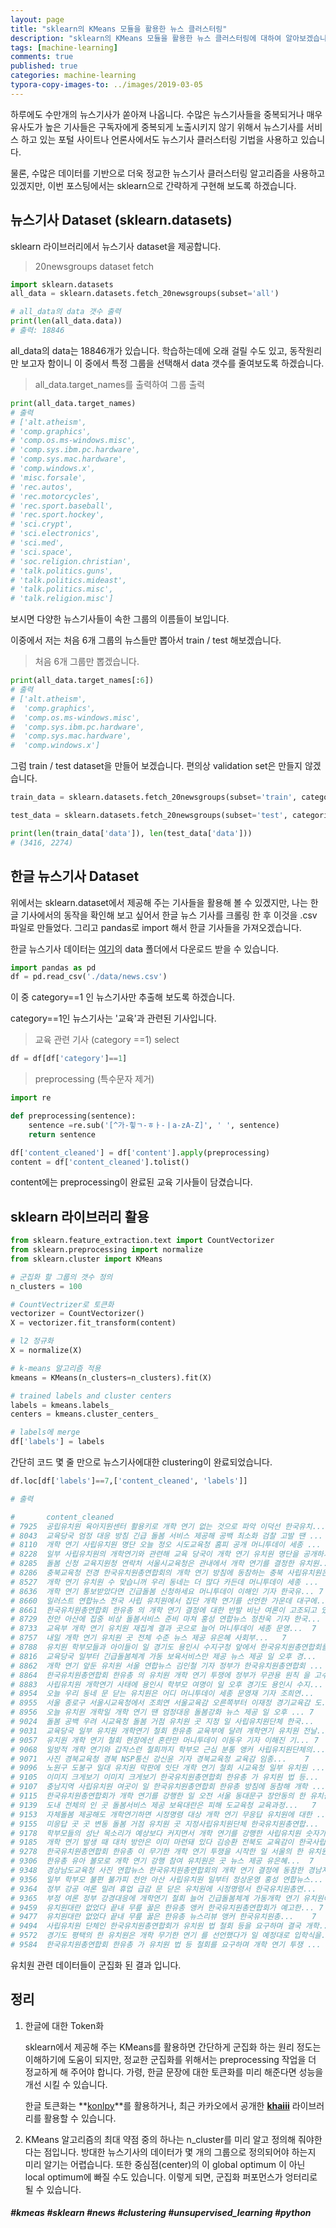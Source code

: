 ```yaml
---
layout: page
title: "sklearn의 KMeans 모듈을 활용한 뉴스 클러스터링"
description: "sklearn의 KMeans 모듈을 활용한 뉴스 클러스터링에 대하여 알아보겠습니다."
tags: [machine-learning]
comments: true
published: true
categories: machine-learning
typora-copy-images-to: ../images/2019-03-05
---
```








하루에도 수만개의 뉴스기사가 쏟아져 나옵니다. 수많은 뉴스기사들을 중복되거나 매우 유사도가 높은 기사들은 구독자에게 중복되게 노출시키지 않기 위해서 뉴스기사를 서비스 하고 있는 포털 사이트나 언론사에서도 뉴스기사 클러스터링 기법을 사용하고 있습니다.

물론, 수많은 데이터를 기반으로 더욱 정교한 뉴스기사 클러스터링 알고리즘을 사용하고 있겠지만, 이번 포스팅에서는 sklearn으로 간략하게 구현해 보도록 하겠습니다.



## 뉴스기사 Dataset (sklearn.datasets)

sklearn 라이브러리에서 뉴스기사 dataset을 제공합니다.

> 20newsgroups dataset fetch

```python
import sklearn.datasets
all_data = sklearn.datasets.fetch_20newsgroups(subset='all')

# all_data의 data 갯수 출력
print(len(all_data.data))
# 출력: 18846
```



all_data의 data는 18846개가 있습니다. 학습하는데에 오래 걸릴 수도 있고, 동작원리만 보고자 함이니 이 중에서 특정 그룹을 선택해서 data 갯수를 줄여보도록 하겠습니다.

> all_data.target_names를 출력하여 그룹 출력

```python
print(all_data.target_names)
# 출력
# ['alt.atheism',
# 'comp.graphics',
# 'comp.os.ms-windows.misc',
# 'comp.sys.ibm.pc.hardware',
# 'comp.sys.mac.hardware',
# 'comp.windows.x',
# 'misc.forsale',
# 'rec.autos',
# 'rec.motorcycles',
# 'rec.sport.baseball',
# 'rec.sport.hockey',
# 'sci.crypt',
# 'sci.electronics',
# 'sci.med',
# 'sci.space',
# 'soc.religion.christian',
# 'talk.politics.guns',
# 'talk.politics.mideast',
# 'talk.politics.misc',
# 'talk.religion.misc']
```



보시면 다양한 뉴스기사들이 속한 그룹의 이름들이 보입니다.

이중에서 저는 처음 6개 그룹의 뉴스들만 뽑아서 train / test 해보겠습니다.

> 처음 6개 그룹만 뽑겠습니다.

```python
print(all_data.target_names[:6])
# 출력
# ['alt.atheism',
#  'comp.graphics',
#  'comp.os.ms-windows.misc',
#  'comp.sys.ibm.pc.hardware',
#  'comp.sys.mac.hardware',
#  'comp.windows.x']
```



그럼 train / test dataset을 만들어 보겠습니다. 편의상 validation set은 만들지 않겠습니다.

```python
train_data = sklearn.datasets.fetch_20newsgroups(subset='train', categories=all_data.target_names[:6])

test_data = sklearn.datasets.fetch_20newsgroups(subset='test', categories=all_data.target_names[:6])

print(len(train_data['data']), len(test_data['data']))
# (3416, 2274)
```



## 한글 뉴스기사 Dataset

위에서는 sklearn.dataset에서 제공해 주는 기사들을 활용해 볼 수 있겠지만, 나는 한글 기사에서의 동작을 확인해 보고 싶어서 한글 뉴스 기사를 크롤링 한 후 이것을 .csv 파일로 만들었다. 그리고 pandas로 import 해서 한글 기사들을 가져오겠습니다.

한글 뉴스기사 데이터는 [여기](https://github.com/teddylee777/korean_news_categorization)의 data 폴더에서 다운로드 받을 수 있습니다.

```python
import pandas as pd
df = pd.read_csv('./data/news.csv')
```



이 중  category==1 인 뉴스기사만 추출해 보도록 하겠습니다.

category==1인 뉴스기사는 '교육'과 관련된 기사입니다.

> 교육 관련 기사 (category ==1) select

```python
df = df[df['category']==1]
```



> preprocessing (특수문자 제거)

```python
import re

def preprocessing(sentence):
    sentence =re.sub('[^가-힣ㄱ-ㅎㅏ-ㅣa-zA-Z]', ' ', sentence)
    return sentence

df['content_cleaned'] = df['content'].apply(preprocessing)
content = df['content_cleaned'].tolist()
```



content에는 preprocessing이 완료된 교육 기사들이 담겼습니다.



## sklearn 라이브러리 활용

```python
from sklearn.feature_extraction.text import CountVectorizer
from sklearn.preprocessing import normalize
from sklearn.cluster import KMeans

# 군집화 할 그룹의 갯수 정의
n_clusters = 100

# CountVectrizer로 토큰화
vectorizer = CountVectorizer()
X = vectorizer.fit_transform(content)

# l2 정규화
X = normalize(X)

# k-means 알고리즘 적용
kmeans = KMeans(n_clusters=n_clusters).fit(X)

# trained labels and cluster centers
labels = kmeans.labels_
centers = kmeans.cluster_centers_

# labels에 merge
df['labels'] = labels
```

간단히 코드 몇 줄 만으로 뉴스기사에대한 clustering이 완료되었습니다.



```python
df.loc[df['labels']==7,['content_cleaned', 'labels']]

# 출력

# 		content_cleaned													labels
# 7925	공립유치원 육아지원센터 활용키로 개학 연기 없는 것으로 파악 이덕선 한국유치...	7
# 8043	교육당국 엄정 대응 방침 긴급 돌봄 서비스 제공해 공백 최소화 검찰 고발 땐 ...	7
# 8110	개학 연기 사립유치원 명단 오늘 정오 시도교육청 홈피 공개 머니투데이 세종 ...	7
# 8228	일부 사립유치원의 개학연기와 관련해 교육 당국이 개학 연기 유치원 명단을 공개하기로...	7
# 8285	돌봄 신청 교육지원청 연락처 서울시교육청은 관내에서 개학 연기를 결정한 유치원...	7
# 8286	충북교육청 전경 한국유치원총연합회의 개학 연기 방침에 동참하는 충북 사립유치원은 ...	7
# 8527	개학 연기 유치원 수 맞습니꺼 우리 동네는 더 많다 카든데 머니투데이 세종 ...	7
# 8636	개학 연기 통보받았다면 긴급돌봄 신청하세요 머니투데이 이해인 기자 한국유...	7
# 8660	일러스트 연합뉴스 전국 사립 유치원에서 집단 개학 연기를 선언한 가운데 대구에...	7
# 8661	한국유치원총연합회 한유총 의 개학 연기 결정에 대한 반발 비난 여론이 고조되고 있다...	7
# 8729	천안 아산에 집중 비상 돌봄서비스 준비 마쳐 홍성 연합뉴스 정찬욱 기자 한국...	7
# 8733	교육부 개학 연기 유치원 재집계 결과 곳으로 늘어 머니투데이 세종 문영...	7
# 8757	내일 개학 연기 유치원 곳 전체 수준 뉴스 제공 유은혜 사회부...	7
# 8788	유치원 학부모들과 아이들이 일 경기도 용인시 수지구청 앞에서 한국유치원총연합회를 ...	7
# 8816	교육당국 일부터 긴급돌봄체계 가동 보육서비스만 제공 뉴스 제공 일 오후 경...	7
# 8862	개학 연기 앞둔 유치원 서울 연합뉴스 김인철 기자 정부가 한국유치원총연합회 ...	7
# 8864	한국유치원총연합회 한유총 의 유치원 개학 연기 투쟁에 정부가 무관용 원칙 을 고수...	7
# 8883	사립유치원 개학연기 사태에 용인시 학부모 여명이 일 오후 경기도 용인시 수지...	7
# 8954	오늘 우리 동네 문 닫는 유치원은 어디 머니투데이 세종 문영재 기자 조희연...	7
# 8955	서울 종로구 서울시교육청에서 조희연 서울교육감 오른쪽부터 이재정 경기교육감 도...	7
# 8956	오늘 유치원 개학일 개학 연기 땐 엄정대응 돌봄강화 뉴스 제공 일 오후 ...	7
# 9024	돌봄 공백 우려 시교육청 돌봄 거점 유치원 곳 지정 일 사립유치원단체 한국...	7
# 9031	교육당국 일부 유치원 개학연기 철회 한유총 교육부에 달려 개학연기 유치원 전날...	7
# 9057	유치원 개학 연기 철회 현장에선 혼란만 머니투데이 이동우 기자 이해진 기...	7
# 9068	일방적 개학 연기와 갑작스런 철회까지 학부모 근심 분통 앵커 사립유치원단체의...	7
# 9071	사진 경북교육청 경북 NSP통신 강신윤 기자 경북교육청 교육감 임종...	7
# 9096	노원구 도봉구 일대 유치원 막판에 잇단 개학 연기 철회 시교육청 일부 유치원 ...	7
# 9105	이미지 크게보기 이미지 크게보기 한국유치원총연합회 한유총 가 유치원 법 등...	7
# 9107	충남지역 사립유치원 여곳이 일 한국유치원총연합회 한유총 방침에 동참해 개학 ...	7
# 9115	한국유치원총연합회가 개학 연기를 강행한 일 오전 서울 동대문구 장안동의 한 유치원...	7
# 9139	도내 전체의 인 곳 돌봄서비스 제공 보육대란은 피해 도교육청 교육과정...	7
# 9153	자체돌봄 제공해도 개학연기하면 시정명령 대상 개학 연기 무응답 유치원에 대한 ...	7
# 9155	미응답 곳 곳 변동 돌봄 거점 유치원 곳 지정사립유치원단체 한국유치원총연합...	7
# 9178	학부모들의 성난 목소리가 예상보다 커지면서 개학 연기를 강행한 사립유치원 숫자가 줄...	7
# 9185	개학 연기 발생 때 대처 방안은 이미 마련돼 있다 김승환 전북도 교육감이 한국사립...	7
# 9278	한국유치원총연합회 한유총 이 무기한 개학 연기 투쟁을 시작한 일 서울의 한 유치원...	7
# 9306	한유총 유아 볼모로 개학 연기 강행 참여 유치원은 곳 뉴스 제공 유은혜...	7
# 9348	경상남도교육청 사진 연합뉴스 한국유치원총연합회의 개학 연기 결정에 동참한 경남지...	7
# 9356	일부 학부모 불편 불가피 천안 아산 사립유치원 일부터 정상운영 홍성 연합뉴스...	7
# 9364	정부 강공 여론 밀려 휴업 급감 문 닫은 유치원에 시정명령서 한국유치원총연...	7
# 9365	부정 여론 정부 강경대응에 개학연기 철회 늘어 긴급돌봄체계 가동개학 연기 유치원에 ...	7
# 9459	유치원대란 없었다 끝내 무릎 꿇은 한유총 앵커 한국유치원총연합회가 예고한...	7
# 9477	유치원대란 없었다 끝내 무릎 꿇은 한유총 뉴스리뷰 앵커 한국유치원총...	7
# 9494	사립유치원 단체인 한국유치원총연합회가 유치원 법 철회 등을 요구하며 결국 개학...	7
# 9572	경기도 평택의 한 유치원은 개학 무기한 연기 를 선언했다가 일 예정대로 입학식을...	7
# 9584	한국유치원총연합회 한유총 가 유치원 법 등 철회를 요구하며 개학 연기 투쟁 ...	7
```



유치원 관련 데이터들이 군집화 된 결과 입니다.



## 정리

1. 한글에 대한 Token화

   sklearn에서 제공해 주는 KMeans를 활용하면 간단하게 군집화 하는 원리 정도는 이해하기에 도움이 되지만, 정교한 군집화를 위해서는 preprocessing 작업을 더 정교하게 해 주어야 합니다. 가령, 한글 문장에 대한 토큰화를 미리 해준다면 성능을 개선 시킬 수 있습니다.

   한글 토큰화는 **[konlpy](http://konlpy.org/ko/latest/)**를 활용하거나, 최근 카카오에서 공개한 **[khaiii](https://github.com/kakao/khaiii)** 라이브러리를 활용할 수 있습니다.

2. KMeans 알고리즘의 최대 약점 중의 하나는 n_cluster를 미리 알고 정의해 줘야한다는 점입니다. 방대한 뉴스기사의 데이터가 몇 개의 그룹으로 정의되어야 하는지 미리 알기는 어렵습니다. 또한 중심점(center)의 이 global optimum 이 아닌 local optimum에 빠질 수도 있습니다. 이렇게 되면, 군집화 퍼포먼스가 엉터리로 될 수 있습니다.



##### #kmeas #sklearn #news #clustering #unsupervised_learning #python